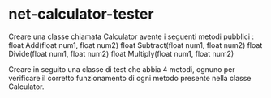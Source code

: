 # net-calculator-tester

Creare una classe chiamata Calculator avente i seguenti metodi pubblici :
float Add(float num1, float num2)
float Subtract(float num1, float num2)
float Divide(float num1, float num2)
float Multiply(float num1, float num2)

Creare in seguito una classe di test che abbia 4 metodi, ognuno per verificare il corretto funzionamento di ogni metodo presente nella classe Calculator.